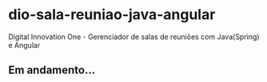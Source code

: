 # dio-sala-reuniao-java-angular
Digital Innovation One - Gerenciador de salas de reuniões com Java(Spring) e Angular

## Em andamento...
